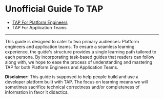 # Unofficial Guide To TAP

- [TAP For Platform Engineers](./tap-for-platform-engineers)
- TAP For Application Teams

---

This guide is designed to cater to two primary audiences: Platform engineers and application teams. To ensure a seamless learning experience, the guide's structure provides a single learning path tailored to each persona. By incorporating task-based guides that readers can follow along with, we hope to ease the process of understanding and mastering TAP for both Platform Engineers and Application Teams.

**Disclaimer:** This guide is supposed to help people build and use a developer platform built with TAP. The focus on learning means we will sometimes sacrifice technical correctness and/or completeness of information in favor it didactics.
